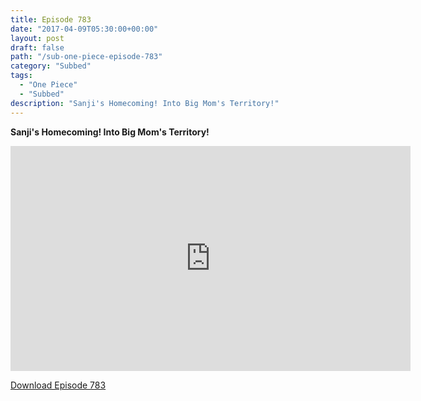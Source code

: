 ```yaml
---
title: Episode 783
date: "2017-04-09T05:30:00+00:00"
layout: post
draft: false
path: "/sub-one-piece-episode-783"
category: "Subbed"
tags:
  - "One Piece"
  - "Subbed"
description: "Sanji's Homecoming! Into Big Mom's Territory!"
---
```


**Sanji's Homecoming! Into Big Mom's Territory!**

<iframe width="640" height="360" src="https://www.rapidvideo.com/e/G6FRPGWVVV" frameborder="0" marginwidth=0 marginheight=0 scrolling=no allowfullscreen></iframe>

<a href="http://ouo.io/qs/eCodkFEQ?s=https://rapidvid.to/d/https://www.rapidvideo.com/e/G6FRPGWVVV">Download Episode 783</a>

